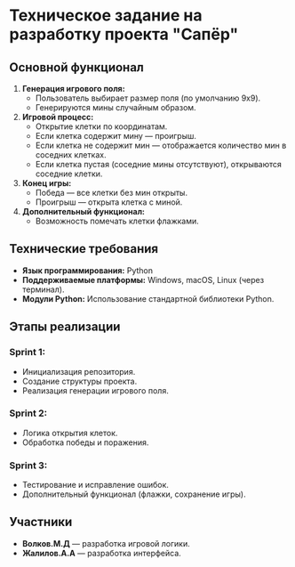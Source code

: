 # Техническое задание на разработку проекта "Сапёр"
## Основной функционал
1. **Генерация игрового поля:**
   - Пользователь выбирает размер поля (по умолчанию 9x9).
   - Генерируются мины случайным образом.
2. **Игровой процесс:**
   - Открытие клетки по координатам.
   - Если клетка содержит мину — проигрыш.
   - Если клетка не содержит мин — отображается количество мин в соседних клетках.
   - Если клетка пустая (соседние мины отсутствуют), открываются соседние клетки.
3. **Конец игры:**
   - Победа — все клетки без мин открыты.
   - Проигрыш — открыта клетка с миной.
4. **Дополнительный функционал:**
   - Возможность помечать клетки флажками.

## Технические требования
- **Язык программирования:** Python
- **Поддерживаемые платформы:** Windows, macOS, Linux (через терминал).
- **Модули Python:** Использование стандартной библиотеки Python.

## Этапы реализации
### Sprint 1:
- Инициализация репозитория.
- Создание структуры проекта.
- Реализация генерации игрового поля.

### Sprint 2:
- Логика открытия клеток.
- Обработка победы и поражения.

### Sprint 3:
- Тестирование и исправление ошибок.
- Дополнительный функционал (флажки, сохранение игры).

## Участники
- **Волков.М.Д** — разработка игровой логики.
- **Жалилов.А.А** — разработка интерфейса.